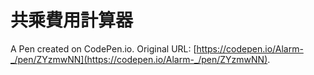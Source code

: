 # 共乘費用計算器

A Pen created on CodePen.io. Original URL: [https://codepen.io/Alarm-_/pen/ZYzmwNN](https://codepen.io/Alarm-_/pen/ZYzmwNN).

